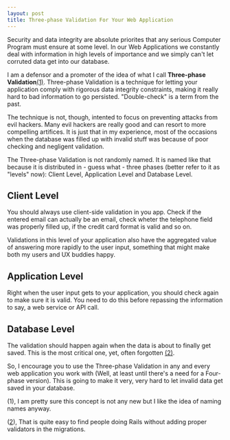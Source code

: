 ```yaml
---
layout: post
title: Three-phase Validation For Your Web Application
---
```


<span class="drops">S</span>ecurity and data integrity are absolute priorites that any serious Computer Program must ensure at some level. In our Web Applications we constantly deal with information in high levels of importance and we simply can't let corruted data get into our database.

I am a defensor and a promoter of the idea of what I call **Three-phase Validation**<a href="#foot-link-1">(1)</a>. Three-phase Validation is a technique for letting your application comply with rigorous data integrity constraints, making it really hard to bad information to go persisted. "Double-check" is a term from the past.

The technique is not, though, intented to focus on preventing attacks from evil hackers. Many evil hackers are really good and can resort to more compelling artifices. It is just that in my experience, most of the occasions when the database was filled up with invalid stuff was because of poor checking and negligent validation.

The Three-phase Validation is not randomly named. It is named like that because it is distributed in - guess what - three phases (better refer to it as "levels" now): Client Level, Application Level and Database Level.

## Client Level

You should always use client-side validation in you app. Check if the entered email can actually be an email, check wheter the telephone field was properly filled up, if the credit card format is valid and so on.

Validations in this level of your application also have the aggregated value of answering more rapidly to the user input, something that might make both my users and UX buddies happy.

## Application Level

Right when the user input gets to your application, you should check again to make sure it is valid. You need to do this before repassing the information to say, a web service or API call.

## Database Level

The validation should happen again when the data is about to finally get saved. This is the most critical one, yet, often forgotten <a href="#foot-link-1">(2)</a>.

So, I encourage you to use the Three-phase Validation in any and every web application you work with (Well, at least until there's a need for a Four-phase version). This is going to make it very, very hard to let invalid data get saved in your database.

<p class="foot-link" id="foot-link-1">(1), I am pretty sure this concept is not any new but I like the idea of naming names anyway.</p>

<p class="foot-link" id="foot-link-1">(<a href="https://twitter.com/fnando/status/210878053239373824">2</a>), That is quite easy to find people doing Rails without adding proper validators in the migrations.</p>

